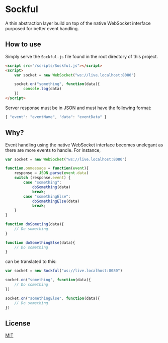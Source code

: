 # Sockful
A thin abstraction layer build on top of the native WebSocket interface purposed for better event handling.

## How to use
Simply serve the `Sockful.js` file found in the root directory of this project.
```html
<script src="/scripts/Sockful.js"></script>
<script>
    var socket = new WebSocket("ws://live.localhost:8080")

    socket.on("something", function(data){
        console.log(data)
    })
</script>
```
Server response must be in JSON and must have the following format:

```js
{ "event": "eventName", "data": "eventData" }
```

## Why?
Event handling using the native WebSocket interface becomes unelegant as there are more events to handle. For instance,

```js
var socket = new WebSocket("ws://live.localhost:8080")

function.onmessage = function(event){
    response = JSON.parse(event.data)
    switch (response.event) {
        case "something":
            doSomething(data)
            break;
        case "somethingElse":
            doSomethingElse(data)
            break;
    }
}

function doSometing(data){
    // Do something
}

function doSomethingElse(data){
    // Do something
}
```

can be translated to this:

```js
var socket = new Sockful("ws://live.localhost:8080")

socket.on("something", function(data){
    // Do something
})

socket.on("somethingElse", function(data){
    // Do something
})
```

## License

[MIT](/LICENSE)
